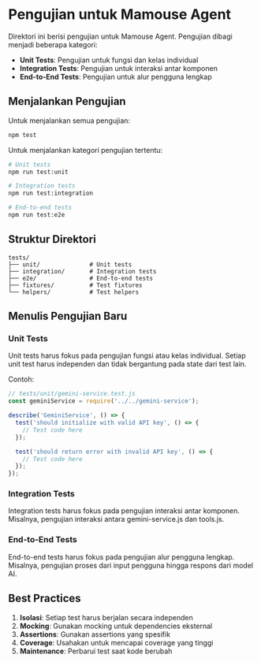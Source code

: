 # Pengujian untuk Mamouse Agent

Direktori ini berisi pengujian untuk Mamouse Agent. Pengujian dibagi menjadi beberapa kategori:

- **Unit Tests**: Pengujian untuk fungsi dan kelas individual
- **Integration Tests**: Pengujian untuk interaksi antar komponen
- **End-to-End Tests**: Pengujian untuk alur pengguna lengkap

## Menjalankan Pengujian

Untuk menjalankan semua pengujian:

```bash
npm test
```

Untuk menjalankan kategori pengujian tertentu:

```bash
# Unit tests
npm run test:unit

# Integration tests
npm run test:integration

# End-to-end tests
npm run test:e2e
```

## Struktur Direktori

```
tests/
├── unit/              # Unit tests
├── integration/       # Integration tests
├── e2e/               # End-to-end tests
├── fixtures/          # Test fixtures
└── helpers/           # Test helpers
```

## Menulis Pengujian Baru

### Unit Tests

Unit tests harus fokus pada pengujian fungsi atau kelas individual. Setiap unit test harus independen dan tidak bergantung pada state dari test lain.

Contoh:

```javascript
// tests/unit/gemini-service.test.js
const geminiService = require('../../gemini-service');

describe('GeminiService', () => {
  test('should initialize with valid API key', () => {
    // Test code here
  });

  test('should return error with invalid API key', () => {
    // Test code here
  });
});
```

### Integration Tests

Integration tests harus fokus pada pengujian interaksi antar komponen. Misalnya, pengujian interaksi antara gemini-service.js dan tools.js.

### End-to-End Tests

End-to-end tests harus fokus pada pengujian alur pengguna lengkap. Misalnya, pengujian proses dari input pengguna hingga respons dari model AI.

## Best Practices

1. **Isolasi**: Setiap test harus berjalan secara independen
2. **Mocking**: Gunakan mocking untuk dependencies eksternal
3. **Assertions**: Gunakan assertions yang spesifik
4. **Coverage**: Usahakan untuk mencapai coverage yang tinggi
5. **Maintenance**: Perbarui test saat kode berubah
